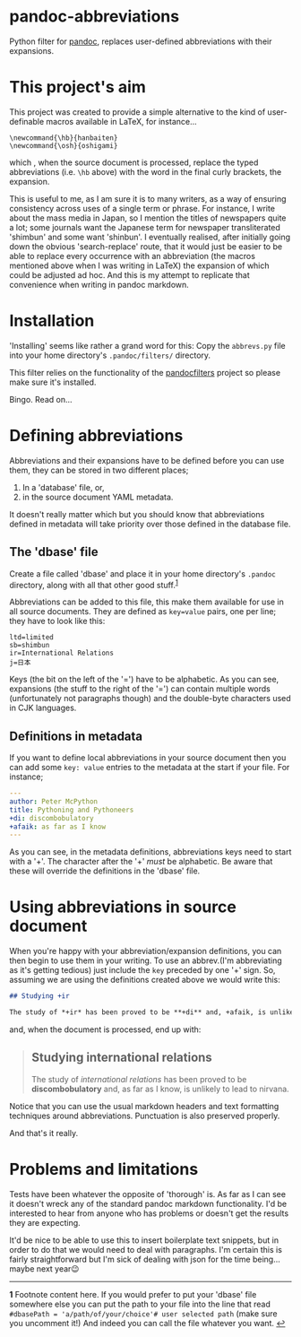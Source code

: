# pandoc-abbreviations
Python filter for [pandoc](http://pandoc.org/index.html), replaces user-defined abbreviations with their expansions.

# This project's aim
This project was created to provide a simple alternative to the kind of user-definable macros available in LaTeX, for instance...

```TeX
\newcommand{\hb}{hanbaiten}
\newcommand{\osh}{oshigami}
```

which , when the source document is processed, replace the typed abbreviations (i.e. `\hb` above) with the word in the final curly brackets, the expansion.

This is useful to me, as I am sure it is to many writers, as a way of ensuring consistency across uses of a single term or phrase. For instance, I write about the mass media in Japan, so I mention the titles of newspapers quite a lot; some journals want the Japanese term for newspaper transliterated 'shimbun' and some want 'shinbun'. I eventually realised, after initially going down the obvious 'search-replace' route, that it would just be easier to be able to replace every occurrence with an abbreviation (the macros mentioned above when I was writing in LaTeX) the expansion of which could be adjusted ad hoc. And this is my attempt to replicate that convenience when writing in pandoc markdown.

# Installation
'Installing' seems like rather a grand word for this: Copy the `abbrevs.py` file into your home directory's `.pandoc/filters/` directory.

This filter relies on the functionality of the [pandocfilters](https://github.com/jgm/pandocfilters) project so please make sure it's installed.

Bingo. Read on...

# Defining abbreviations
Abbreviations and their expansions have to be defined before you can use them, they can be stored in two different places;

1. In a 'database' file, or,
2. in the source document YAML metadata.

It doesn't really matter which but you should know that abbreviations defined in metadata will take priority over those defined in the database file.

## The 'dbase' file

Create a file called 'dbase' and place it in your home directory's `.pandoc` directory, along with all that other good stuff.<sup id="a1">[1](#f1)</sup>

Abbreviations can be added to this file, this make them available for use in all source documents. They are defined as `key=value` pairs, one per line; they have to look like this:

```
ltd=limited
sb=shimbun
ir=International Relations
j=日本
```

Keys (the bit on the left of the '=') have to be alphabetic. As you can see, expansions (the stuff to the right of the '=') can contain multiple words (unfortunately not paragraphs though) and the double-byte characters used in CJK languages.

## Definitions in metadata
If you want to define local abbreviations in your source document then you can add some `key: value` entries to the metadata at the start if your file. For instance;

```yaml
---
author: Peter McPython
title: Pythoning and Pythoneers
+di: discombobulatory
+afaik: as far as I know
---
```

As you can see, in the metadata definitions, abbreviations keys need to start with a '+'. The character after the '+' *must* be alphabetic. Be aware that these will override the definitions in the 'dbase' file.

# Using abbreviations in source document
When you're happy with your abbreviation/expansion definitions, you can then begin to use them in your writing. To use an abbrev.(I'm abbreviating as it's getting tedious) just include the `key` preceded by one '+' sign. So, assuming we are using the definitions created above we would write this:

```markdown
## Studying +ir

The study of *+ir* has been proved to be **+di** and, +afaik, is unlikely to lead to nirvana.
```

and, when the document is processed, end up with:

>## Studying international relations
>
>The study of *international relations* has been proved to be **discombobulatory** and, as far as I know, is unlikely to lead to nirvana.

Notice that you can use the usual markdown headers and text formatting techniques around abbreviations. Punctuation is also preserved properly.

And that's it really.

# Problems and limitations
Tests have been whatever the opposite of 'thorough' is. As far as I can see it doesn't wreck any of the standard pandoc markdown functionality. I'd be interested to hear from anyone who has problems or doesn't get the results they are expecting.

It'd be nice to be able to use this to insert boilerplate text snippets, but in order to do that we would need to deal with paragraphs. I'm certain this is fairly straightforward but I'm sick of dealing with json for the time being... maybe next year:wink:

----

<b id="f1">1</b> Footnote content here.
If you would prefer to put your 'dbase' file somewhere else you can put the path to your file into the line that read `#dbasePath = 'a/path/of/your/choice'# user selected path` (make sure you uncomment it!) And indeed you can call the file whatever you want. [↩](#a1)

